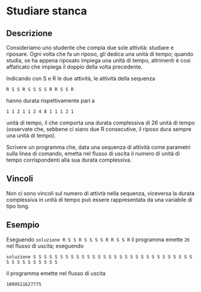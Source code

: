 Studiare stanca
===============

Descrizione
-----------

Consideriamo uno studente che compia due sole attività: studiare e riposare.
Ogni volta che fa un riposo, gli dedica una unità di tempo; quando studia, se ha
appena riposato impiega una unità di tempo, altrimenti è così affaticato che
impiega il doppio della volta precedente.

Indicando con S e R le due attività, le attività della sequenza

	R S S R S S S S R R S S R

 hanno durata rispettivamente pari a

	1 1 2 1 1 2 4 8 1 1 1 2 1

unità di tempo, il che comporta una durata complessiva di 26 unità di tempo
(osservate che, sebbene ci siano due R consecutive, il riposo dura sempre una
unità di tempo).

Scrivere un programma che, data una sequenza di attività come parametri sulla
linea di comando, emetta nel flusso di uscita il numero di unità di tempo
corrispondenti alla sua durata complessiva.


Vincoli
-------

Non ci sono vincoli sul numero di attivtà nella sequenza, viceversa la durata
complessiva in unità di tempo può essere rappresentata da una variabile di tipo
long.


Esempio
-------

Eseguendo `soluzione R S S R S S S S R R S S R` il programma emette `26` nel
flusso di uscita; eseguendo

    soluzione S S S S S S S S S S S S S S S S S S S S S S S S S S S S S S S S S S S S S S S S

il programma emette nel flusso di uscita

    1099511627775
